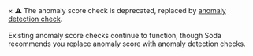 <div class="info">
  <span class="closebtn" onclick="this.parentElement.style.display='none';">&times;</span>
  ⚠️ The anomaly score check is deprecated, replaced by <a href="https://docs.soda.com/soda-cl/anomaly-detection.html">anomaly detection check</a>. <br /><br />
  Existing anomaly score checks continue to function, though Soda recommends you replace anomaly score with anomaly detection checks.
</div>